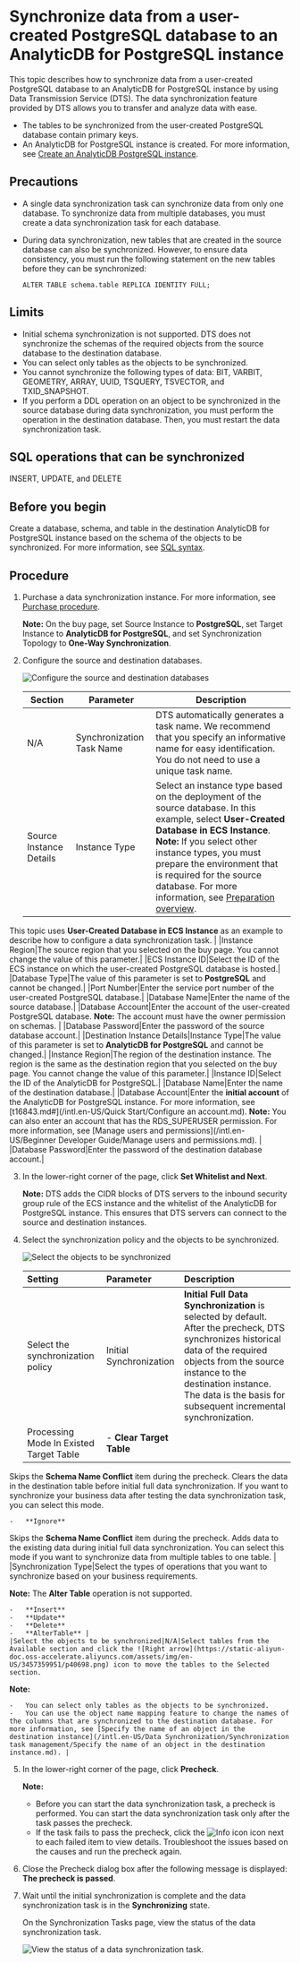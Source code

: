 # Synchronize data from a user-created PostgreSQL database to an AnalyticDB for PostgreSQL instance

This topic describes how to synchronize data from a user-created PostgreSQL database to an AnalyticDB for PostgreSQL instance by using Data Transmission Service \(DTS\). The data synchronization feature provided by DTS allows you to transfer and analyze data with ease.

-   The tables to be synchronized from the user-created PostgreSQL database contain primary keys.
-   An AnalyticDB for PostgreSQL instance is created. For more information, see [Create an AnalyticDB PostgreSQL instance](https://www.alibabacloud.com/help/zh/doc-detail/50200.htm).

## Precautions

-   A single data synchronization task can synchronize data from only one database. To synchronize data from multiple databases, you must create a data synchronization task for each database.
-   During data synchronization, new tables that are created in the source database can also be synchronized. However, to ensure data consistency, you must run the following statement on the new tables before they can be synchronized:

    ```
    ALTER TABLE schema.table REPLICA IDENTITY FULL;
    ```


## Limits

-   Initial schema synchronization is not supported. DTS does not synchronize the schemas of the required objects from the source database to the destination database.
-   You can select only tables as the objects to be synchronized.
-   You cannot synchronize the following types of data: BIT, VARBIT, GEOMETRY, ARRAY, UUID, TSQUERY, TSVECTOR, and TXID\_SNAPSHOT.
-   If you perform a DDL operation on an object to be synchronized in the source database during data synchronization, you must perform the operation in the destination database. Then, you must restart the data synchronization task.

## SQL operations that can be synchronized

INSERT, UPDATE, and DELETE

## Before you begin

Create a database, schema, and table in the destination AnalyticDB for PostgreSQL instance based on the schema of the objects to be synchronized. For more information, see [SQL syntax](https://www.alibabacloud.com/help/zh/doc-detail/118877.htm).

## Procedure

1.  Purchase a data synchronization instance. For more information, see [Purchase procedure]().

    **Note:** On the buy page, set Source Instance to **PostgreSQL**, set Target Instance to **AnalyticDB for PostgreSQL**, and set Synchronization Topology to **One-Way Synchronization**.

2.  Configure the source and destination databases.

    ![Configure the source and destination databases](https://static-aliyun-doc.oss-accelerate.aliyuncs.com/assets/img/en-US/5610398951/p83405.png)

    |Section|Parameter|Description|
    |-------|---------|-----------|
    |N/A|Synchronization Task Name|DTS automatically generates a task name. We recommend that you specify an informative name for easy identification. You do not need to use a unique task name.|
    |Source Instance Details|Instance Type|Select an instance type based on the deployment of the source database. In this example, select **User-Created Database in ECS Instance**. **Note:** If you select other instance types, you must prepare the environment that is required for the source database. For more information, see [Preparation overview]().

This topic uses **User-Created Database in ECS Instance** as an example to describe how to configure a data synchronization task. |
    |Instance Region|The source region that you selected on the buy page. You cannot change the value of this parameter.|
    |ECS Instance ID|Select the ID of the ECS instance on which the user-created PostgreSQL database is hosted.|
    |Database Type|The value of this parameter is set to **PostgreSQL** and cannot be changed.|
    |Port Number|Enter the service port number of the user-created PostgreSQL database.|
    |Database Name|Enter the name of the source database.|
    |Database Account|Enter the account of the user-created PostgreSQL database. **Note:** The account must have the owner permission on schemas. |
    |Database Password|Enter the password of the source database account.|
    |Destination Instance Details|Instance Type|The value of this parameter is set to **AnalyticDB for PostgreSQL** and cannot be changed.|
    |Instance Region|The region of the destination instance. The region is the same as the destination region that you selected on the buy page. You cannot change the value of this parameter.|
    |Instance ID|Select the ID of the AnalyticDB for PostgreSQL.|
    |Database Name|Enter the name of the destination database.|
    |Database Account|Enter the **initial account** of the AnalyticDB for PostgreSQL instance. For more information, see [t16843.md\#](/intl.en-US/Quick Start/Configure an account.md). **Note:** You can also enter an account that has the RDS\_SUPERUSER permission. For more information, see [Manage users and permissions](/intl.en-US/Beginner Developer Guide/Manage users and permissions.md). |
    |Database Password|Enter the password of the destination database account.|

3.  In the lower-right corner of the page, click **Set Whitelist and Next**.

    **Note:** DTS adds the CIDR blocks of DTS servers to the inbound security group rule of the ECS instance and the whitelist of the AnalyticDB for PostgreSQL instance. This ensures that DTS servers can connect to the source and destination instances.

4.  Select the synchronization policy and the objects to be synchronized.

    ![Select the objects to be synchronized](https://static-aliyun-doc.oss-accelerate.aliyuncs.com/assets/img/en-US/5610398951/p99535.png)

    |Setting|Parameter|Description|
    |:------|:--------|:----------|
    |Select the synchronization policy|Initial Synchronization|**Initial Full Data Synchronization** is selected by default. After the precheck, DTS synchronizes historical data of the required objects from the source instance to the destination instance. The data is the basis for subsequent incremental synchronization.|
    |Processing Mode In Existed Target Table|    -   **Clear Target Table**

Skips the **Schema Name Conflict** item during the precheck. Clears the data in the destination table before initial full data synchronization. If you want to synchronize your business data after testing the data synchronization task, you can select this mode.

    -   **Ignore**

Skips the **Schema Name Conflict** item during the precheck. Adds data to the existing data during initial full data synchronization. You can select this mode if you want to synchronize data from multiple tables to one table. |
    |Synchronization Type|Select the types of operations that you want to synchronize based on your business requirements.

**Note:** The **Alter Table** operation is not supported.

    -   **Insert**
    -   **Update**
    -   **Delete**
    -   **AlterTable** |
    |Select the objects to be synchronized|N/A|Select tables from the Available section and click the ![Right arrow](https://static-aliyun-doc.oss-accelerate.aliyuncs.com/assets/img/en-US/3457359951/p40698.png) icon to move the tables to the Selected section.

**Note:**

    -   You can select only tables as the objects to be synchronized.
    -   You can use the object name mapping feature to change the names of the columns that are synchronized to the destination database. For more information, see [Specify the name of an object in the destination instance](/intl.en-US/Data Synchronization/Synchronization task management/Specify the name of an object in the destination instance.md). |

5.  In the lower-right corner of the page, click **Precheck**.

    **Note:**

    -   Before you can start the data synchronization task, a precheck is performed. You can start the data synchronization task only after the task passes the precheck.
    -   If the task fails to pass the precheck, click the ![Info icon](https://static-aliyun-doc.oss-accelerate.aliyuncs.com/assets/img/en-US/3457359951/p47468.png) icon next to each failed item to view details. Troubleshoot the issues based on the causes and run the precheck again.
6.  Close the Precheck dialog box after the following message is displayed: **The precheck is passed**.

7.  Wait until the initial synchronization is complete and the data synchronization task is in the **Synchronizing** state.

    On the Synchronization Tasks page, view the status of the data synchronization task.

    ![View the status of a data synchronization task.](https://static-aliyun-doc.oss-accelerate.aliyuncs.com/assets/img/en-US/5130359951/p41059.png)


